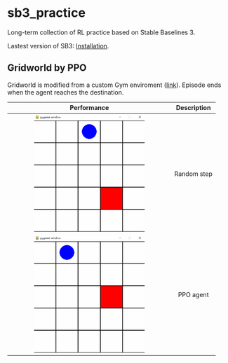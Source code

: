 # sb3_practice
Long-term collection of RL practice based on Stable Baselines 3.

Lastest version of SB3: [Installation](https://stable-baselines3.readthedocs.io/en/master/guide/install.html).

## Gridworld by PPO
Gridworld is modified from a custom Gym enviroment ([link](https://github.com/Farama-Foundation/gym-examples)).
Episode ends when the agent reaches the destination.

| Performance | Description |
| :---------: | :---------: |
| <img src="images/gridworld_random.gif" width="70%" height="70%"> | Random step |
| <img src="images/gridworld_ppo.gif" width="70%" height="70%"> | PPO agent |











